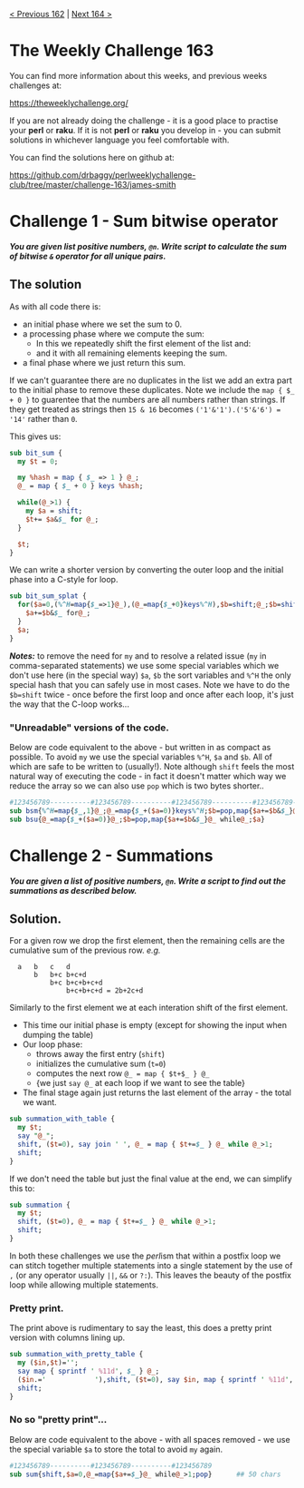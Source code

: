 [< Previous 162](https://github.com/drbaggy/perlweeklychallenge-club/tree/master/challenge-162/james-smith) |
[Next 164 >](https://github.com/drbaggy/perlweeklychallenge-club/tree/master/challenge-164/james-smith)
# The Weekly Challenge 163

You can find more information about this weeks, and previous weeks challenges at:

  https://theweeklychallenge.org/

If you are not already doing the challenge - it is a good place to practise your
**perl** or **raku**. If it is not **perl** or **raku** you develop in - you can
submit solutions in whichever language you feel comfortable with.

You can find the solutions here on github at:

https://github.com/drbaggy/perlweeklychallenge-club/tree/master/challenge-163/james-smith

# Challenge 1 - Sum bitwise operator

***You are given list positive numbers, `@n`. Write script to calculate the sum of bitwise `&` operator for all unique pairs.***

## The solution

As with all code there is:

 * an initial phase where we set the sum to 0.
 * a processing phase where we compute the sum:
   * In this we repeatedly shift the first element of the list and:
   * and it with all remaining elements keeping the sum.
 * a final phase where we just return this sum.

If we can't guarantee there are no duplicates in the list we add an 
extra part to the initial phase to remove these duplicates. Note we include the `map { $_ + 0 }` to guarentee that the numbers are all numbers rather than strings.
If they get treated as strings then `15 & 16` becomes `('1'&'1').('5'&'6') = '14'` rather than `0`.

This gives us:

```perl
sub bit_sum {
  my $t = 0;

  my %hash = map { $_ => 1 } @_;
  @_ = map { $_ + 0 } keys %hash;

  while(@_>1) {
    my $a = shift;
    $t+= $a&$_ for @_;
  }

  $t;
}

```

We can write a shorter version by converting the outer loop and the initial phase into a C-style for loop.

```perl
sub bit_sum_splat {
  for($a=0,(%^H=map{$_=>1}@_),(@_=map{$_+0}keys%^H),$b=shift;@_;$b=shift){
    $a+=$b&$_ for@_;
  }
  $a;
}
```

***Notes:*** to remove the need for `my` and to resolve a related issue (`my` in comma-separated statements) we use
some special variables which we don't use here (in the special way) `$a`, `$b` the sort variables and `%^H` the only
special hash that you can safely use in most cases. Note we have to do the `$b=shift` twice - once before the first
loop and once after each loop, it's just the way that the C-loop works...

### "Unreadable" versions of the code.

Below are code equivalent to the above - but written in as compact as possible. To avoid `my` we use the special
variables `%^H`, `$a` and `$b`. All of which are safe to be written to (usually!). Note although `shift` feels
the most natural way of executing the code - in fact it doesn't matter which way we reduce the array so we can
also use `pop` which is two bytes shorter..

```perl
#123456789----------#123456789----------#123456789----------#123456789----------#123456789
sub bsm{%^H=map{$_,1}@_;@_=map{$_+($a=0)}keys%^H;$b=pop,map{$a+=$b&$_}@_ while@_;$a}  ## 84 chars
sub bsu{@_=map{$_+($a=0)}@_;$b=pop,map{$a+=$b&$_}@_ while@_;$a}                       ## 63 chars
```

# Challenge 2 - Summations

***You are given a list of positive numbers, `@n`. Write a script to find out the summations as described below.***

## Solution.

For a given row we drop the first element, then the remaining cells are the cumulative sum of the previous row. *e.g.*

```
  a   b   c   d
      b   b+c b+c+d
          b+c b+c+b+c+d
              b+c+b+c+d = 2b+2c+d
```

Similarly to the first element we at each interation shift of the first element.

 * This time our initial phase is empty (except for showing the input when dumping the table)
 * Our loop phase:
   * throws away the first entry (`shift`)
   * initializes the cumulative sum (`t=0`)
   * computes the next row `@_ = map { $t+$_ } @_`
   * {we just `say @_` at each loop if we want to see the table}
 * The final stage again just returns the last element of the array - the total we want.

```perl
sub summation_with_table {
  my $t;
  say "@_";
  shift, ($t=0), say join ' ', @_ = map { $t+=$_ } @_ while @_>1;
  shift;
}
```

If we don't need the table but just the final value at the end, we can simplify this to:

```perl
sub summation {
  my $t;
  shift, ($t=0), @_ = map { $t+=$_ } @_ while @_>1;
  shift;
}
```

In both these challenges we use the *perl*ism that within a postfix loop we can stitch together multiple statements into a single statement by the use of `,` (or any operator usually `||`, `&&` or `?:`). This leaves the beauty of the postfix loop while allowing multiple statements.

### Pretty print.

The print above is rudimentary to say the least, this does a pretty print version with columns lining up.

```perl
sub summation_with_pretty_table {
  my ($in,$t)='';
  say map { sprintf ' %11d', $_ } @_;
  ($in.='            '),shift, ($t=0), say $in, map { sprintf ' %11d', $_ } @_ = map { $t+=$_ } @_ while @_>1;
  shift;
}
```

### No so "pretty print"... 

Below are code equivalent to the above - with all spaces removed - we use the special variable `$a` to store the total to avoid `my` again.
```perl
#123456789----------#123456789----------#123456789
sub sum{shift,$a=0,@_=map{$a+=$_}@_ while@_>1;pop}      ## 50 chars
